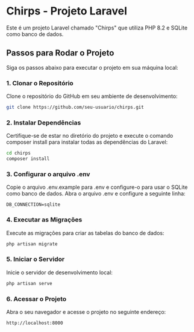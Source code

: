 # Chirps - Projeto Laravel

Este é um projeto Laravel chamado "Chirps" que utiliza PHP 8.2 e SQLite como banco de dados.

## Passos para Rodar o Projeto

Siga os passos abaixo para executar o projeto em sua máquina local:

### 1. Clonar o Repositório

Clone o repositório do GitHub em seu ambiente de desenvolvimento:

```bash
git clone https://github.com/seu-usuario/chirps.git
```

### 2. Instalar Dependências

Certifique-se de estar no diretório do projeto e execute o comando composer install para instalar todas as dependências do Laravel:

```bash
cd chirps
composer install
```

### 3. Configurar o arquivo .env

Copie o arquivo .env.example para .env e configure-o para usar o SQLite como banco de dados. Abra o arquivo .env e configure a seguinte linha:

```plaintext
DB_CONNECTION=sqlite
```

### 4. Executar as Migrações

Execute as migrações para criar as tabelas do banco de dados:

```bash
php artisan migrate
```

### 5. Iniciar o Servidor

Inicie o servidor de desenvolvimento local:

```bash
php artisan serve
```

### 6. Acessar o Projeto

Abra o seu navegador e acesse o projeto no seguinte endereço:

```arduino
http://localhost:8000
```

